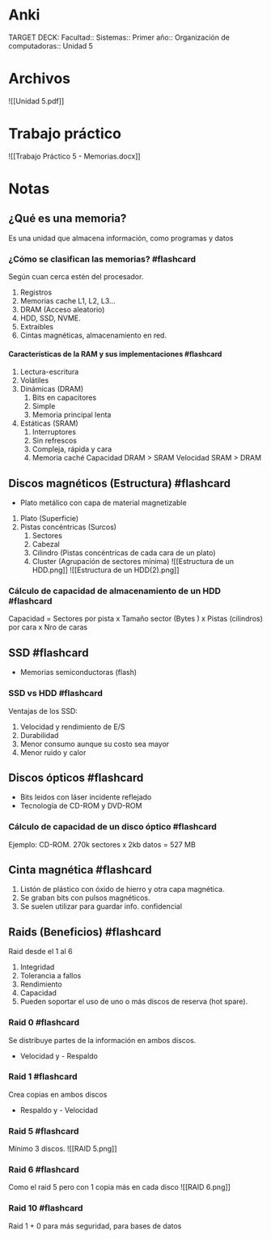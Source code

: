 # Anki
TARGET DECK: Facultad:: Sistemas:: Primer año:: Organización de computadoras:: Unidad 5
# Archivos
![[Unidad 5.pdf]]
# Trabajo práctico
![[Trabajo Práctico 5 - Memorias.docx]]
#  Notas

## ¿Qué es una memoria?
Es una unidad que almacena información, como programas y datos

### ¿Cómo se clasifican las memorias? #flashcard
Según cuan cerca estén del procesador.
1. Registros
2. Memorias cache L1, L2, L3...
3. DRAM (Acceso aleatorio)
4. HDD, SSD, NVME.
5. Extraibles
6. Cintas magnéticas, almacenamiento en red.
<!--ID: 1700156773473-->



#### Características de la RAM y sus implementaciones #flashcard
1. Lectura-escritura
2. Volátiles
1. Dinámicas (DRAM)
	1. Bits en capacitores
	2. Simple
	3. Memoria principal lenta
2. Estáticas (SRAM)
	1. Interruptores
	2. Sin refrescos
	3. Compleja, rápida y cara
	4. Memoria caché
Capacidad DRAM > SRAM
Velocidad SRAM > DRAM
 
<!--ID: 1700156773478-->



## Discos magnéticos (Estructura) #flashcard
- Plato metálico con capa de material magnetizable
1. Plato (Superficie)
2. Pistas concéntricas (Surcos)
	1. Sectores
	2. Cabezal
	3. Cilindro (Pistas concéntricas de cada cara de un plato)
	4. Cluster (Agrupación de sectores mínima)
![[Estructura de un HDD.png]]
![[Estructura de un HDD(2).png]]
 
<!--ID: 1700156773483-->



### Cálculo de capacidad de almacenamiento de un HDD #flashcard
Capacidad = Sectores por pista x Tamaño sector (Bytes ) x Pistas (cilindros) por cara x Nro de caras
 
<!--ID: 1700156773492-->



## SSD #flashcard
- Memorias semiconductoras (flash)
 
<!--ID: 1700156773497-->



### SSD vs HDD #flashcard
Ventajas de los SSD:
1. Velocidad y rendimiento de E/S
2. Durabilidad
3. Menor consumo aunque su costo sea mayor
4. Menor ruido y calor
 
<!--ID: 1700156773504-->



## Discos ópticos #flashcard
- Bits leidos con láser incidente reflejado
- Tecnología de CD-ROM y DVD-ROM
 
<!--ID: 1700156773509-->



### Cálculo de capacidad de un disco óptico #flashcard
Ejemplo: CD-ROM. 270k sectores x 2kb datos = 527 MB
 
<!--ID: 1700156773513-->



## Cinta magnética #flashcard
1. Listón de plástico con óxido de hierro y otra capa magnética. 
2. Se graban bits con pulsos magnéticos.
3. Se suelen utilizar para guardar info. confidencial
 
<!--ID: 1700156773517-->



## Raids (Beneficios) #flashcard
Raid desde el 1 al 6
1. Integridad
2. Tolerancia a fallos
3. Rendimiento
4. Capacidad
5. Pueden soportar el uso de uno o más discos de reserva (hot spare).
 
<!--ID: 1700156773524-->



### Raid 0 #flashcard
Se distribuye partes de la información en ambos discos.
+ Velocidad y - Respaldo
 
<!--ID: 1700156773530-->



### Raid 1 #flashcard
Crea copias en ambos discos
+ Respaldo y - Velocidad
 
<!--ID: 1700156773536-->



### Raid 5 #flashcard
Mínimo 3 discos.
![[RAID 5.png]]
 
<!--ID: 1700156773546-->



### Raid 6 #flashcard
Como el raid 5 pero con 1 copia más en cada disco
![[RAID 6.png]]
 
<!--ID: 1700156773550-->



### Raid 10 #flashcard
Raid 1 + 0 para más seguridad, para bases de datos
 
<!--ID: 1700156773557-->



